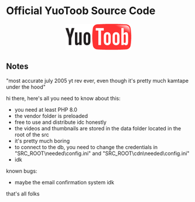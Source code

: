 # Official YuoToob Source Code

<p align="center">
    <picture>
        <img src="https://github.com/ToniCroatian/YuoToob/blob/main/img/logo.gif" alt="YuoToob">
    </picture>
</p>

## Notes

"most accurate july 2005 yt rev ever, even though it's pretty much kamtape under the hood"

hi there, here's all you need to know about this:
- you need at least PHP 8.0
- the vendor folder is preloaded
- free to use and distribute idc honestly
- the videos and thumbnails are stored in the data folder located in the root of the src
- it's pretty much boring
- to connect to the db, you need to change the credentials in "SRC_ROOT\needed\config.ini" and "SRC_ROOT\cdn\needed\config.ini"
- idk

known bugs:
- maybe the email confirmation system idk

that's all folks
